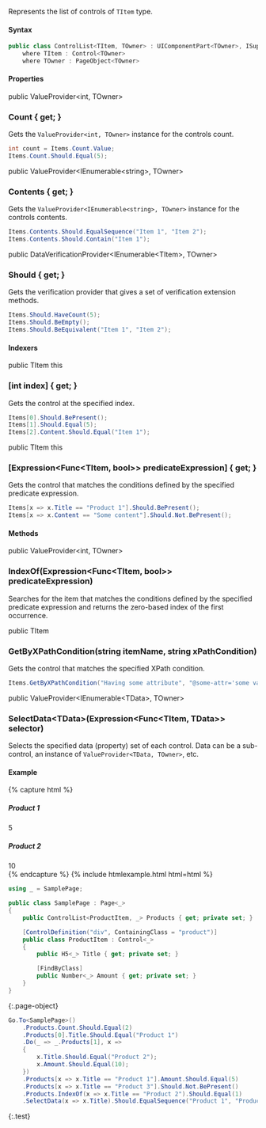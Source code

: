 Represents the list of controls of `TItem` type.

#### Syntax

```cs
public class ControlList<TItem, TOwner> : UIComponentPart<TOwner>, ISupportsMetadata, IEnumerableProvider<TItem, TOwner>, IClearsCache
    where TItem : Control<TOwner>
    where TOwner : PageObject<TOwner>
```

#### Properties

<div class="member">
    <span class="head"><span class="keyword">public</span> <span class="type">ValueProvider</span><wbr>&lt;<span class="keyword">int</span>, <span class="type">TOwner</span>&gt;</span>
    <h3><span class="body">Count</span><span class="tail"> { <span class="keyword">get</span>; }</span></h3>
</div>

Gets the `ValueProvider<int, TOwner>` instance for the controls count.

```cs
int count = Items.Count.Value;
Items.Count.Should.Equal(5);
```

<div class="member">
    <span class="head"><span class="keyword">public</span> <span class="type">ValueProvider</span><wbr>&lt;<span class="type">IEnumerable</span><wbr>&lt;<span class="keyword">string</span>&gt;, <span class="type">TOwner</span>&gt;</span>
    <h3><span class="body">Contents</span><span class="tail"> { <span class="keyword">get</span>; }</span></h3>
</div>

Gets the `ValueProvider<IEnumerable<string>, TOwner>` instance for the controls contents.

```cs
Items.Contents.Should.EqualSequence("Item 1", "Item 2");
Items.Contents.Should.Contain("Item 1");
```

<div class="member">
    <span class="head"><span class="keyword">public</span> <span class="type">DataVerificationProvider</span><wbr>&lt;<span class="type">IEnumerable</span><wbr>&lt;<span class="type">TItem</span>&gt;, <span class="type">TOwner</span>&gt;</span>
    <h3><span class="body">Should</span><span class="tail"> { <span class="keyword">get</span>; }</span></h3>
</div>

Gets the verification provider that gives a set of verification extension methods.

```cs
Items.Should.HaveCount(5);
Items.Should.BeEmpty();
Items.Should.BeEquivalent("Item 1", "Item 2");
```

#### Indexers

<div class="member">
    <span class="head"><span class="keyword">public</span> <span class="type">TItem</span> <span class="keyword">this</span></span>
    <h3><span class="body">[<span class="keyword">int</span> index]</span><span class="tail"> { <span class="keyword">get</span>; }</span></h3>
</div>

Gets the control at the specified index.

```cs
Items[0].Should.BePresent();
Items[1].Should.Equal(5);
Items[2].Content.Should.Equal("Item 1");
```

<div class="member">
    <span class="head"><span class="keyword">public</span> <span class="type">TItem</span> <span class="keyword">this</span></span>
    <h3><span class="body">[<span class="type">Expression</span><wbr>&lt;<span class="type">Func</span><wbr>&lt;<span class="type">TItem</span>, <span class="keyword">bool</span>&gt;&gt; predicateExpression]</span><span class="tail"> { <span class="keyword">get</span>; }</span></h3>
</div>

Gets the control that matches the conditions defined by the specified predicate expression.

```cs
Items[x => x.Title == "Product 1"].Should.BePresent();
Items[x => x.Content == "Some content"].Should.Not.BePresent();
```

#### Methods

<div class="member">
    <span class="head"><span class="keyword">public</span> <span class="type">ValueProvider</span><wbr>&lt;<span class="keyword">int</span>, <span class="type">TOwner</span>&gt;</span>
    <h3><span class="body">IndexOf</span><span class="tail">(<span class="type">Expression</span><wbr>&lt;<span class="type">Func</span><wbr>&lt;<span class="type">TItem</span>, <span class="keyword">bool</span>&gt;&gt; predicateExpression)</span></h3>
</div>

Searches for the item that matches the conditions defined by the specified predicate expression and returns the zero-based index of the first occurrence.

<div class="member">
    <span class="head"><span class="keyword">public</span> <span class="type">TItem</span></span>
    <h3><span class="body">GetByXPathCondition</span><span class="tail">(<span class="keyword">string</span> itemName, <span class="keyword">string</span> xPathCondition)</span></h3>
</div>

Gets the control that matches the specified XPath condition.

```cs
Items.GetByXPathCondition("Having some attribute", "@some-attr='some value'");
```

<div class="member">
    <span class="head"><span class="keyword">public</span> <span class="type">ValueProvider</span><wbr>&lt;<span class="type">IEnumerable</span><wbr>&lt;<span class="type">TData</span>&gt;, <span class="type">TOwner</span>&gt;</span>
    <h3><span class="body">SelectData<wbr>&lt;<span class="type">TData</span>&gt;</span><span class="tail">(<span class="type">Expression</span><wbr>&lt;<span class="type">Func</span><wbr>&lt;<span class="type">TItem</span>, <span class="type">TData</span>&gt;&gt; selector)</span></h3>
</div>

Selects the specified data (property) set of each control. Data can be a sub-control, an instance of `ValueProvider<TData, TOwner>`, etc.

#### Example

{% capture html %}
<div>
    <div class="product">
        <h5>Product 1</h5>
        <span class="amount">5</span>
    </div>
    <div class="product">
        <h5>Product 2</h5>
        <span class="amount">10</span>
    </div>
</div>
{% endcapture %}
{% include htmlexample.html html=html %}

```cs
using _ = SamplePage;

public class SamplePage : Page<_>
{
    public ControlList<ProductItem, _> Products { get; private set; }

    [ControlDefinition("div", ContainingClass = "product")]
    public class ProductItem : Control<_>
    {
        public H5<_> Title { get; private set; }

        [FindByClass]
        public Number<_> Amount { get; private set; }
    }
}
```
{:.page-object}

```cs
Go.To<SamplePage>()
    .Products.Count.Should.Equal(2)
    .Products[0].Title.Should.Equal("Product 1")
    .Do(_ => _.Products[1], x =>
    {
        x.Title.Should.Equal("Product 2");
        x.Amount.Should.Equal(10);
    })
    .Products[x => x.Title == "Product 1"].Amount.Should.Equal(5)
    .Products[x => x.Title == "Product 3"].Should.Not.BePresent()
    .Products.IndexOf(x => x.Title == "Product 2").Should.Equal(1)
    .SelectData(x => x.Title).Should.EqualSequence("Product 1", "Product 2");
```
{:.test}